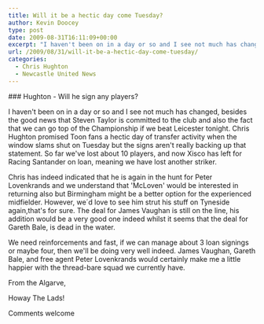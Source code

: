 ```yaml
---
title: Will it be a hectic day come Tuesday?
author: Kevin Doocey
type: post
date: 2009-08-31T16:11:09+00:00
excerpt: "I haven't been on in a day or so and I see not much has changed, besides the good news that Steven Taylor is committed to the club and also the fact.."
url: /2009/08/31/will-it-be-a-hectic-day-come-tuesday/
categories:
  - Chris Hughton
  - Newcastle United News
---
```


### Hughton - Will he sign any players?

I haven't been on in a day or so and I see not much has changed, besides the good news that Steven Taylor is committed to the club and also the fact that we can go top of the Championship if we beat Leicester tonight. Chris Hughton promised Toon fans a hectic day of transfer activity when the window slams shut on Tuesday but the signs aren't really backing up that statement. So far we've lost about 10 players, and now Xisco has left for Racing Santander on loan, meaning we have lost another striker.

Chris has indeed indicated that he is again in the hunt for Peter Lovenkrands and we understand that 'McLoven' would be interested in returning also but Birmingham might be a better option for the experienced midfielder. However, we´d love to see him strut his stuff on Tyneside again,that's for sure. The deal for James Vaughan is still on the line, his addition would be a very good one indeed whilst it seems that the deal for Gareth Bale, is dead in the water.

We need reinforcements and fast, if we can manage about 3 loan signings or maybe four, then we'll be doing very well indeed. James Vaughan, Gareth Bale, and free agent Peter Lovenkrands would certainly make me a little happier with the thread-bare squad we currently have.

From the Algarve,

Howay The Lads!

Comments welcome
